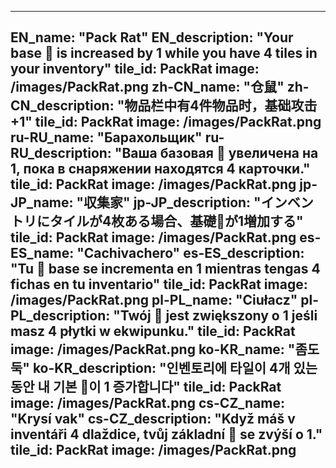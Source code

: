 ---

EN_name: "Pack Rat"
EN_description: "Your base 🔸 is increased by 1 while you have 4 tiles in your inventory"
tile_id: PackRat
image: /images/PackRat.png
zh-CN_name: "仓鼠"
zh-CN_description: "物品栏中有4件物品时，基础攻击+1"
tile_id: PackRat
image: /images/PackRat.png
ru-RU_name: "Барахольщик"
ru-RU_description: "Ваша базовая 🔸 увеличена на 1, пока в снаряжении находятся 4 карточки."
tile_id: PackRat
image: /images/PackRat.png
jp-JP_name: "収集家"
jp-JP_description: "インベントリにタイルが4枚ある場合、基礎🔸が1増加する"
tile_id: PackRat
image: /images/PackRat.png
es-ES_name: "Cachivachero"
es-ES_description: "Tu 🔸 base se incrementa en 1 mientras tengas 4 fichas en tu inventario"
tile_id: PackRat
image: /images/PackRat.png
pl-PL_name: "Ciułacz"
pl-PL_description: "Twój 🔸 jest zwiększony o 1 jeśli masz 4 płytki w ekwipunku."
tile_id: PackRat
image: /images/PackRat.png
ko-KR_name: "좀도둑"
ko-KR_description: "인벤토리에 타일이 4개 있는 동안 내 기본 🔸이 1 증가합니다"
tile_id: PackRat
image: /images/PackRat.png
cs-CZ_name: "Krysí vak"
cs-CZ_description: "Když máš v inventáři 4 dlaždice, tvůj základní 🔸 se zvýší o 1."
tile_id: PackRat
image: /images/PackRat.png
---